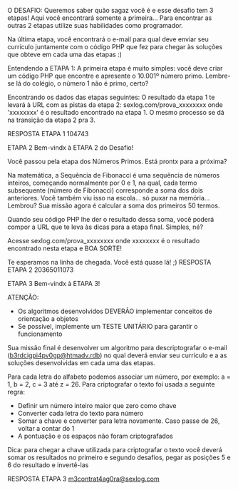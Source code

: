 O DESAFIO:
Queremos saber quão sagaz você é e esse desafio tem 3 etapas! Aqui você encontrará somente a primeira... Para encontrar as outras 2 etapas utilize suas habilidades como programador. 
 
Na última etapa, você encontrará o e-mail para qual deve enviar seu currículo juntamente com o código PHP que fez para chegar às soluções que obteve em cada uma das etapas :)

Entendendo a ETAPA 1:
A primeira etapa é muito simples: você deve criar um código PHP que encontre e apresente o 10.001º número primo. Lembre-se lá do colégio, o número 1 não é primo, certo?
 
Encontrando os dados das etapas seguintes:
O resultado da etapa 1 te levará à URL com as pistas da etapa 2:
sexlog.com/prova_xxxxxxxx onde 'xxxxxxxx' é o resultado encontrado na etapa 1. O mesmo processo se dá na transição da etapa 2 pra 3.

RESPOSTA ETAPA 1
104743




ETAPA 2
Bem-vindx à ETAPA 2 do Desafio!

Você passou pela etapa dos Números Primos. Está prontx para a próxima?

Na matemática, a Sequência de Fibonacci é uma sequência de números inteiros, começando normalmente por 0 e 1, na qual, cada termo subsequente (número de Fibonacci) corresponde a soma dos dois anteriores. Você também viu isso na escola… só puxar na memória… Lembrou? Sua missão agora é calcular a soma dos primeiros 50 termos. 

Quando seu código PHP lhe der o resultado dessa soma, você poderá compor a URL que te leva às dicas para a etapa final. Simples, né?

Acesse sexlog.com/prova_xxxxxxxx onde xxxxxxxx é o resultado encontrado nesta etapa e BOA SORTE!

Te esperamos na linha de chegada. Você está quase lá! ;)
RESPOSTA ETAPA 2
20365011073


ETAPA 3
Bem-vindx à ETAPA 3!

ATENÇÃO: 
- Os algoritmos desenvolvidos DEVERÃO implementar conceitos de orientação a objetos
- Se possível, implemente um TESTE UNITÁRIO para garantir o funcionamento

Sua missão final é desenvolver um algoritmo para descriptografar o e-mail (b3rdcigpi4pv0gp@htmadv.rdb) no qual deverá enviar seu currículo e a as soluções desenvolvidas em cada uma das etapas. 

Para cada letra do alfabeto podemos associar um número, por exemplo: a = 1, b = 2, c = 3 até z = 26. Para criptografar o texto foi usada a seguinte regra: 

- Definir um número inteiro maior que zero como chave
- Converter cada letra do texto para número
- Somar a chave e converter para letra novamente. Caso passe de 26, voltar a contar do 1
- A pontuação e os espaços não foram criptografados

Dica: para chegar a chave utilizada para criptografar o texto você deverá somar os resultados no primeiro e segundo desafios, pegar as posições 5 e 6 do resultado e invertê-las

RESPOSTA ETAPA 3
m3contrat4ag0ra@sexlog.com